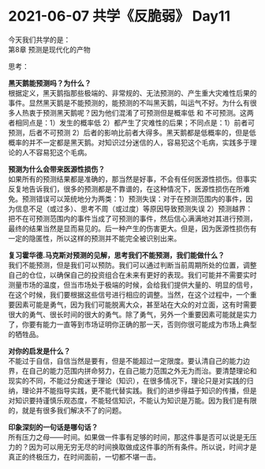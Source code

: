 # 2021-06-07 共学《反脆弱》 Day11
今天我们共学的是：  
第8章 预测是现代化的产物

思考：

**⿊天鹅能预测吗？为什么？**  
根据定义，黑天鹅指那些极端的、非常规的、无法预测的、产生重大灾难性后果的事件。显然黑天鹅是不能预测的，能预测的不叫黑天鹅，叫运气不好。为什么有很多人热衷于预测黑天鹅呢？因为他们混淆了可预测但是概率低 和 不可预测。这两者相同点是：1）发生的概率低 2）都产生了灾难性的后果；不同点是：1）前者可预测，后者不可预测 2）后者的影响比前者大得多。黑天鹅都是低概率的，但是低概率的并不一定都是黑天鹅。对知识过分迷信的人，容易犯这个毛病，实践多于理论的人不容易犯这个毛病。

**预测为什么会带来医源性损伤？**  
如果所有的预测结果都是准确的，那当然是好事，不会有任何医源性损伤。但事实反复地告诉我们，很多的预测都是不靠谱的，在这种情况下，医源性损伤在所难免。预测错误可以笼统地分为两类：1）预测失误：对于在预测范围内的事件，因为信息不足（或过多）、思考不周（或过度）等原因导致预测失误 2）预测越界：把不在可预测范围内的事件当成了可预测的事件，然后信心满满地对其进行预测，最终的结果当然是显而易见的。后一种产生的伤害更大。但是，因为医源性损伤有一定的隐匿性，所以这样的预测并不能完全被识别出来。

**复习霍华德.⻢克斯对预测的⻅解，思考我们不能预测，我们能做什么？**  
我们不能预测，但是我们可以预防。我们可以通过判断当前周期所处的位置，调整自己的仓位，以确保自己的投资组合在未来有更好的表现。我们可能并不需要实时测量市场的温度，但当市场处于极端的时候，会给我们提供大量的、明显的信号，在这个时候，我们要根据这些信号进行相应的调整。当然，在这个过程中，一个重要因素可能是勇气，因为我们可能脱离大众，甚至站在大众的对立面，这有时需要很大的勇气、很长时间的很大的勇气。除了勇气，另外一个重要因素可能就是实力了，你要有能力一直等到市场证明你正确的那一天，否则你很可能成为市场上典型的牺牲品。

**对你的启发是什么？**  
不能过于自信，自信当然是要有，但是不能超过一定限度。要认清自己的能力边界，在自己的能力范围内拼命努力，在自己能力范围之外无为而治。要清楚理论和现实的不同，不能过分痴迷于理论（知识），在很多情况下，理论只是对实践的归纳，理论并不能指导实践，更不能代替实践。我们的进步得益于知识的传播，但是对知识要持谨慎乐观态度，不能轻信知识，不能认为知识是万能。因为我们是有限的，就是有很多我们解决不了的问题。

**印象深刻的⼀句话是哪句话？**  
所有压力之母——时间。如果做一件事有足够的时间，那这件事是否可以说是无压力的？因为可以用无穷无尽的时间换取做成这件事的所有条件。所以说，时间才是真正的终极压力，在时间面前，一切都不堪一击。

